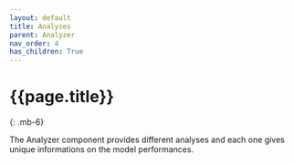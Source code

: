 ```yaml
---
layout: default
title: Analyses
parent: Analyzer
nav_order: 4
has_children: True
---
```

# {{page.title}}
{: .mb-6}

The Analyzer component provides different analyses and each one gives unique informations on the model performances.
